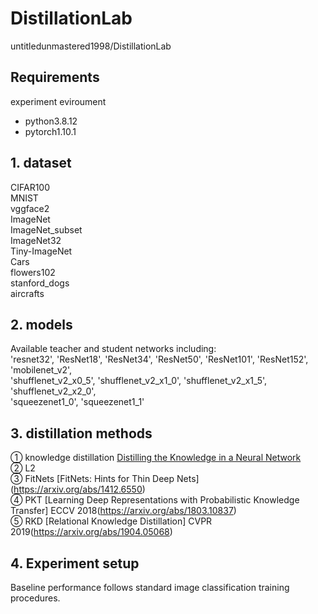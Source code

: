# DistillationLab
untitledunmastered1998/DistillationLab 

## Requirements

experiment eviroument
- python3.8.12
- pytorch1.10.1


## 1. dataset  
CIFAR100  
MNIST  
vggface2  
ImageNet  
ImageNet_subset  
ImageNet32  
Tiny-ImageNet  
Cars  
flowers102  
stanford_dogs  
aircrafts  

## 2. models
Available teacher and student networks including:  
'resnet32', 'ResNet18', 'ResNet34', 'ResNet50', 'ResNet101', 'ResNet152',  
'mobilenet_v2',  
'shufflenet_v2_x0_5', 'shufflenet_v2_x1_0', 'shufflenet_v2_x1_5', 'shufflenet_v2_x2_0',  
'squeezenet1_0', 'squeezenet1_1'  

## 3. distillation methods  
① knowledge distillation [Distilling the Knowledge in a Neural Network](https://arxiv.org/abs/1503.02531)  
② L2  
③ FitNets [FitNets: Hints for Thin Deep Nets] (https://arxiv.org/abs/1412.6550)  
④ PKT [Learning Deep Representations with Probabilistic Knowledge Transfer] ECCV 2018(https://arxiv.org/abs/1803.10837)  
⑤ RKD [Relational Knowledge Distillation] CVPR 2019(https://arxiv.org/abs/1904.05068)  

## 4. Experiment setup  
Baseline performance follows standard image classification training procedures.  


